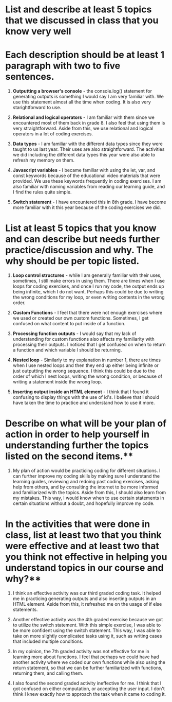# List and describe at least 5 topics that we discussed in class that you know very well
# Each description should be at least 1 paragraph with two to five sentences.

1. **Outputting a browser's console** - the console.log() statement for generating outputs is something I would say I am very familiar with.  We use this statement almost all the time when coding.  It is also very starightforward to use.

2. **Relational and logical operators** - I am familiar with them since we encountered most of them back in grade 8.  I also feel that using them is very straightforward.  Aside from this, we use relational and logical operators in a lot of coding exercises.

3. **Data types** - I am familiar with the different data types since they were taught to us last year.  Their uses are also straightforward.  The activities we did including the different data types this year were also able to refresh my memory on them.

4. **Javascript variables** - I became familiar with using the let, var, and const keywords because of the educational video materials that were provided.  We use these keywords frequently in coding exercises.  I am also familiar with naming variables from reading our learning guide, and I find the rules quite simple.

5. **Switch statement** - I have encountered this in 8th grade.  I have become more familiar with it this year because of the coding exercises we did.

# List at least 5 topics that you know and can describe but needs further practice/discussion and why.  The why should be per topic listed.

1. **Loop control structures** - while I am generally familiar with their uses, sometimes, I still make errors in using them.  There are times when I use loops for coding exercises, and once I run my code, the output ends up being infinite, which I do not want.  Perhaps this could be due to writing the wrong conditions for my loop, or even writing contents in the wrong order.

2. **Custom Functions** - I feel that there were not enough exercises where we used or created our own custom functions.  Sometimes, I get confused on what content to put inside of a function.

3. **Processing function outputs** - I would say that my lack of understanding for custom functions also affects my familiarity with processing their outputs.  I noticed that I get confused on when to return a function and which variable I should be returning.

4. **Nested loop** - Similarly to my explanation in number 1, there are times when I use nested loops and then they end up either being infinite or just outputting the wrong sequence.  I think this could be due to the order of which I nest loops, writing the wrong condition, or because of writing a statement inside the wrong loop.

5. **Inserting output inside an HTML element** - I think that I found it confusing to display things with the use of id's.  I believe that I should have taken the time to practice and understand how to use it more.

# Describe on what will be your plan of action in order to help yourself in understanding further the topics listed on the second items.**

1. My plan of action would be practicing coding for different situations.  I can further improve my coding skills by making sure I understand the learning guides, reviewing and redoing past coding exercises, asking help from others, and by consulting the internet to be more informed and familiarized with the topics.  Aside from this, I should also learn from my mistakes.  This way, I would know when to use certain statements in certain situations without a doubt, and hopefully improve my code.

# In the activities that were done in class, list at least two that you think were effective and at least two that you think not effective in helping you understand topics in our course and why?**

1. I think an effective activity was our third graded coding task.  It helped me in practicing generating outputs and also inserting outputs in an HTML element.  Aside from this, it refreshed me on the usage of if else statements.  

2. Another effective activity was the 4th graded exercise because we got to utilize the switch statement.  With this simple exercise, I was able to be more confident using the switch statement.  This way, I was able to take on more slightly complicated tasks using it, such as writing cases that included multiple conditions.

1. In my opinion, the 7th graded activity was not effective for me in learning more about functions.  I feel that perhaps we could have had another activity where we coded our own functions while also using the return statement, so that we can be further familiarized with functions, returning them, and calling them.  

2. I also found the second graded activity ineffective for me.  I think that I got confused on either computation, or accepting the user input.  I don't think I knew exactly how to approach the task when it came to coding it.